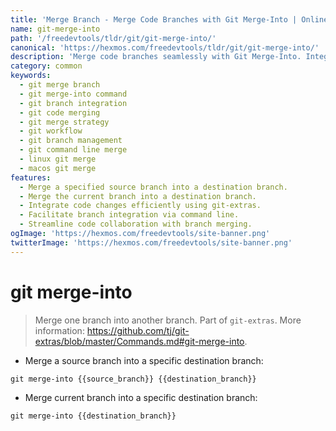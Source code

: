 ```yaml
---
title: 'Merge Branch - Merge Code Branches with Git Merge-Into | Online Free DevTools by Hexmos'
name: git-merge-into
path: '/freedevtools/tldr/git/git-merge-into/'
canonical: 'https://hexmos.com/freedevtools/tldr/git/git-merge-into/'
description: 'Merge code branches seamlessly with Git Merge-Into. Integrate changes from one branch into another using command line. Free online tool, no registration required.'
category: common
keywords:
  - git merge branch
  - git merge-into command
  - git branch integration
  - git code merging
  - git merge strategy
  - git workflow
  - git branch management
  - git command line merge
  - linux git merge
  - macos git merge
features:
  - Merge a specified source branch into a destination branch.
  - Merge the current branch into a destination branch.
  - Integrate code changes efficiently using git-extras.
  - Facilitate branch integration via command line.
  - Streamline code collaboration with branch merging.
ogImage: 'https://hexmos.com/freedevtools/site-banner.png'
twitterImage: 'https://hexmos.com/freedevtools/site-banner.png'
---
```


# git merge-into

> Merge one branch into another branch.
> Part of `git-extras`.
> More information: <https://github.com/tj/git-extras/blob/master/Commands.md#git-merge-into>.

- Merge a source branch into a specific destination branch:

`git merge-into {{source_branch}} {{destination_branch}}`

- Merge current branch into a specific destination branch:

`git merge-into {{destination_branch}}`
